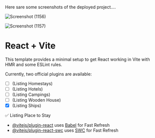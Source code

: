 Here sare some screenshots of the deployed project....


![Screenshot (1156)](https://github.com/wittymindstech/home-stay-listing/assets/62170263/e043e689-7dc8-485e-b9a8-4cb9c2a8b518)


![Screenshot (1157)](https://github.com/wittymindstech/home-stay-listing/assets/62170263/2c1a65a1-eebc-49cd-a203-929227f0267a)


# React + Vite

This template provides a minimal setup to get React working in Vite with HMR and some ESLint rules.

Currently, two official plugins are available:


- [ ] (Listing Homestays)
- [ ] (Listing Hotels)
- [ ] (Listing Campings)
- [ ] (Listing Wooden House)
- [x] (Listing Ships)
    
✅ Listing Place to Stay


- [@vitejs/plugin-react](https://github.com/vitejs/vite-plugin-react/blob/main/packages/plugin-react/README.md) uses [Babel](https://babeljs.io/) for Fast Refresh
- [@vitejs/plugin-react-swc](https://github.com/vitejs/vite-plugin-react-swc) uses [SWC](https://swc.rs/) for Fast Refresh
